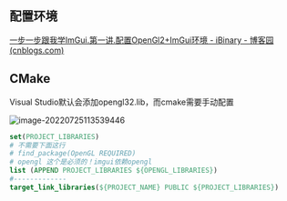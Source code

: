 ## 配置环境

[一步一步跟我学ImGui.第一讲.配置OpenGl2+ImGui环境 - iBinary - 博客园 (cnblogs.com)](https://www.cnblogs.com/iBinary/p/10888911.html)

## CMake

Visual Studio默认会添加opengl32.lib，而cmake需要手动配置

![image-20220725113539446](https://cdn.jsdelivr.net/gh/YuzikiRain/ImageBed/img/image-20220725113539446.png)

``` cmake
set(PROJECT_LIBRARIES)
# 不需要下面这行
# find_package(OpenGL REQUIRED)
# opengl 这个是必须的！imgui依赖opengl
list (APPEND PROJECT_LIBRARIES ${OPENGL_LIBRARIES})
#-------------
target_link_libraries(${PROJECT_NAME} PUBLIC ${PROJECT_LIBRARIES})
```